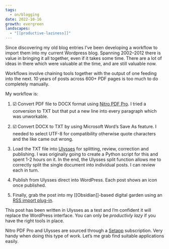 ```yaml
---
tags:
  - on/blogging
date: 2022-10-16
growth: evergreen
landscapes:
  - "[[productive-laziness]]"
---
```

Since discovering my old blog entries I’ve been developing a workflow to import them into my current Wordpress blog. Spanning 2002–2012 there is value in bringing it all together, even if it takes some time. There are a lot of ideas in there which were valuable at the time, and are still valuable now.

Workflows involve chaining tools together with the output of one feeding into the next. 10 years of posts across 600+ PDF pages is too much to do completely manually.

My workflow is:

1. ☑️ Convert PDF file to DOCX format using [Nitro PDF Pro](https://www.gonitro.com/). I tried a conversion to TXT but that put a new line into every paragraph which was unworkable.

3. ☑️ Convert DOCX to TXT by using Microsoft Word’s Save As feature. I needed to select UTF-8 for compatibility otherwise quote characters and the like came out wrong.

5. Load the TXT file into [Ulysses](https://ulysses.app) for splitting, review, correction and publishing. I was originally going to create a Python script for this and spent 1-2 hours on it. In the end, the Ulysses split function allows me to correctly split the single document into individual posts. I can review each in turn.

7. Publish from Ulysses direct into WordPress. Each post shows an icon once published.

9. Finally, grab the post into my [[Obsidian]]-based digital garden using an [RSS import plug-in](https://quantumgardener.blog/2022/08/28/success-process-flipped/).

This post has been written in Ulysses as a test and I’m confident it will replace the WordPress interface. You can only be _productivly lazy_ if you have the right tools in place.

Nitro PDF Pro and Ulysses are sourced through a [Setapp](https://setapp.com) subscription. Very handy when doing this type of work. Let’s me grab find suitable applications easily.
